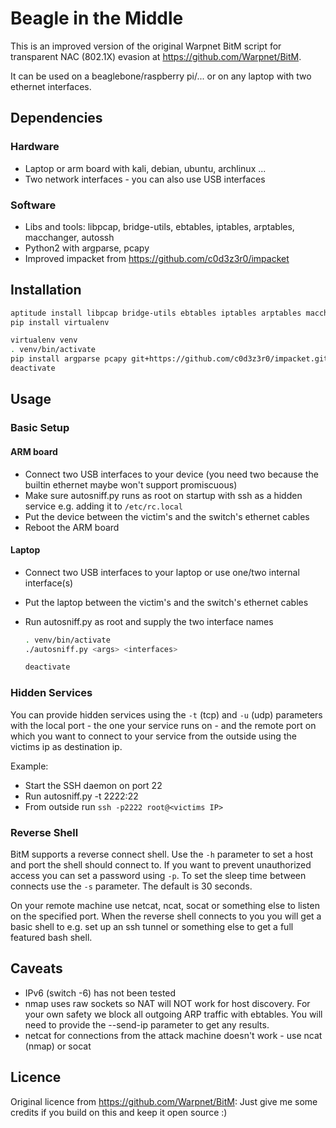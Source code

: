 # Beagle in the Middle

This is an improved version of the original Warpnet BitM script for transparent
NAC (802.1X) evasion at https://github.com/Warpnet/BitM.

It can be used on a beaglebone/raspberry pi/... or on any laptop with two ethernet interfaces.

## Dependencies

### Hardware
* Laptop or arm board with kali, debian, ubuntu, archlinux ...
* Two network interfaces - you can also use USB interfaces

### Software
* Libs and tools: libpcap, bridge-utils, ebtables, iptables, arptables, macchanger, autossh
* Python2 with argparse, pcapy
* Improved impacket from https://github.com/c0d3z3r0/impacket

## Installation

~~~sh
aptitude install libpcap bridge-utils ebtables iptables arptables macchanger autossh
pip install virtualenv

virtualenv venv
. venv/bin/activate
pip install argparse pcapy git+https://github.com/c0d3z3r0/impacket.git
deactivate
~~~

## Usage

### Basic Setup

#### ARM board
* Connect two USB interfaces to your device (you need two because the builtin ethernet maybe won't support promiscuous)
* Make sure autosniff.py runs as root on startup with ssh as a hidden service e.g. adding it to `/etc/rc.local`
* Put the device between the victim's and the switch's ethernet cables
* Reboot the ARM board

#### Laptop
* Connect two USB interfaces to your laptop or use one/two internal interface(s)
* Put the laptop between the victim's and the switch's ethernet cables
* Run autosniff.py as root and supply the two interface names

  ~~~sh
  . venv/bin/activate
  ./autosniff.py <args> <interfaces>

  deactivate
  ~~~

### Hidden Services

You can provide hidden services using the `-t` (tcp) and `-u` (udp) parameters
with the local port - the one your service runs on - and the remote port on which
you want to connect to your service from the outside using the victims ip as
destination ip.

Example:

* Start the SSH daemon on port 22
* Run autosniff.py -t 2222:22
* From outside run `ssh -p2222 root@<victims IP>`

### Reverse Shell

BitM supports a reverse connect shell. Use the `-h` parameter to set a host
and port the shell should connect to. If you want to prevent unauthorized access
you can set a password using `-p`. To set the sleep time between connects use
the `-s` parameter. The default is 30 seconds.

On your remote machine use netcat, ncat, socat or something else to listen
on the specified port. When the reverse shell connects to you you will get
a basic shell to e.g. set up an ssh tunnel or something else to get a full
featured bash shell.

## Caveats

* IPv6 (switch -6) has not been tested
* nmap uses raw sockets so NAT will NOT work for host discovery.
  For your own safety we block all outgoing ARP traffic with ebtables.
  You will need to provide the --send-ip parameter to get any results.
* netcat for connections from the attack machine doesn't work - use ncat (nmap) or socat

## Licence

Original licence from https://github.com/Warpnet/BitM:
Just give me some credits if you build on this and keep it open source :)
